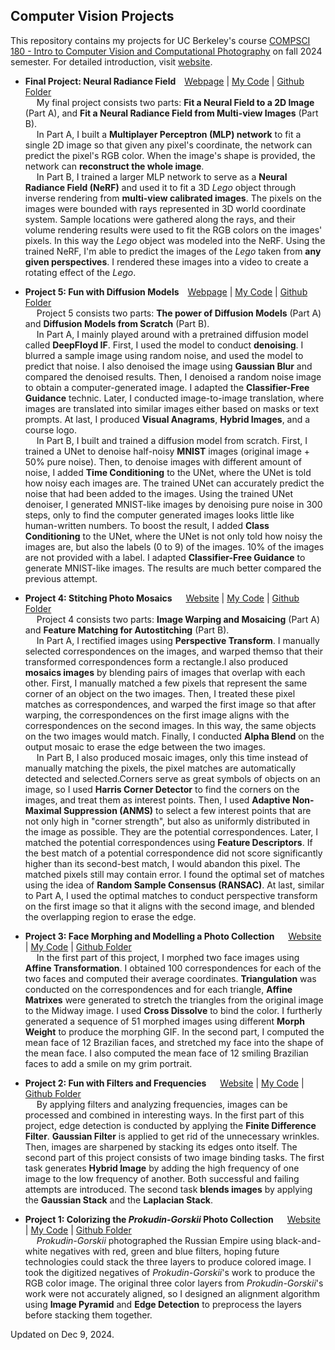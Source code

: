 ## Computer Vision Projects

This repository contains my projects for UC Berkeley's course [COMPSCI 180 - Intro to Computer Vision and Computational Photography](https://inst.eecs.berkeley.edu/~cs180/fa24/) on fall 2024 semester. For detailed introduction, visit [website](https://jianglanwei.github.io/cs180/).  

- **Final Project: Neural Radiance Field**&emsp;[Webpage](https://jianglanwei.github.io/cs180/proj6/) | [My Code](https://github.com/jianglanwei/cs180/tree/main/proj6/code) | [Github Folder](https://github.com/jianglanwei/cs180/tree/main/proj6)    
       &emsp; My final project consists two parts: **Fit a Neural Field to a 2D Image** (Part A), and **Fit a Neural Radiance Field from Multi-view Images** (Part B).        
       &emsp; In Part A, I built a **Multiplayer Perceptron (MLP) network** to fit a single 2D image so that given any pixel's coordinate, the network can predict the pixel's RGB color. When the image's shape is provided, the network can **reconstruct the whole image**.     
       &emsp; In Part B, I trained a larger MLP network to serve as a **Neural Radiance Field (NeRF)** and used it to fit a 3D _Lego_ object through inverse rendering from **multi-view calibrated images**. The pixels on the images were bounded with rays represented in 3D world coordinate system. Sample locations were gathered along the rays, and their volume rendering results were used to fit the RGB colors on the images' pixels. In this way the _Lego_ object was modeled into the NeRF. Using the trained NeRF, I'm able to predict the images of the _Lego_ taken from **any given perspectives**. I rendered these images into a video to create a rotating effect of the _Lego_.    

- **Project 5: Fun with Diffusion Models**&emsp;[Webpage](https://jianglanwei.github.io/cs180/proj5/) | [My Code](https://github.com/jianglanwei/cs180/tree/main/proj5/code) | [Github Folder](https://github.com/jianglanwei/cs180/tree/main/proj5)    
    &emsp; Project 5 consists two parts: <b>The power of Diffusion Models</b> (Part A) and <b>Diffusion Models from Scratch</b> (Part B).    
    &emsp; In Part A, I mainly played around with a pretrained diffusion model called <b>DeepFloyd IF</b>. First, I used the model to conduct <b>denoising</b>. I blurred a sample image using random noise, and used the model to predict that noise. I also denoised the image using <b>Gaussian Blur</b> and compared the denoised results. Then, I denoised a random noise image to obtain a computer-generated image. I adapted the <b>Classifier-Free Guidance</b> technic. Later, I conducted image-to-image translation, where images are translated into similar images either based on masks or text prompts. At last, I produced <b>Visual Anagrams</b>, <b>Hybrid Images</b>, and a course logo.    
   &emsp; In Part B, I built and trained a diffusion model from scratch. First, I trained a UNet to denoise half-noisy <b>MNIST</b> images (original image + 50% pure noise). Then, to denoise images with different amount of noise, I added <b>Time Conditioning</b> to the UNet, where the UNet is told how noisy each images are. The trained UNet can accurately predict the noise that had been added to the images. Using the trained UNet denoiser, I generated MNIST-like images by denoising pure noise in 300 steps, only to find the computer generated images looks little like human-written numbers. To boost the result, I added <b>Class Conditioning</b> to the UNet, where the UNet is not only told how noisy the images are, but also the labels (0 to 9) of the images. 10% of the images are not provided with a label. I adapted <b>Classifier-Free Guidance</b> to generate MNIST-like images. The results are much better compared the previous attempt.

- **Project 4: Stitching Photo Mosaics** &emsp; [Website](https://jianglanwei.github.io/cs180/proj4/) | [My Code](https://github.com/jianglanwei/cs180/tree/main/proj4/code) | [Github Folder](https://github.com/jianglanwei/cs180/tree/main/proj4)    
   &emsp; Project 4 consists two parts: <b>Image Warping and Mosaicing</b> (Part A) and <b>Feature Matching for Autostitching</b> (Part B).     
   &emsp; In Part A, I rectified images using <b>Perspective Transform</b>. I manually selected correspondences on the images, and warped themso that their transformed correspondences form a rectangle.I also produced <b>mosaics images</b> by blending pairs of images that overlap with each other. First, I manually matched a few pixels that represent the same corner of an object on the two images. Then, I treated these pixel matches as correspondences, and warped the first image so that after warping, the correspondences on the first image aligns with the correspondences on the second images. In this way, the same objects on the two images would match. Finally, I conducted <b>Alpha Blend</b> on the output mosaic to erase the edge between the 
two images.       
   &emsp; In Part B, I also produced mosaic images, only this time instead of manually matching the pixels, the pixel matches are automatically detected and selected.Corners serve as great symbols of objects on an image, so I used <b>Harris Corner Detector</b> to find the corners on the images, and treat them as interest points. Then, I used <b>Adaptive Non-Maximal Suppression (ANMS)</b> to select a few interest points that are not only high in "corner strength", but also as uniformly distributed in the image as possible. They are the potential correspondences. Later, I matched the potential correspondences using <b>Feature Descriptors</b>. If the best match of a potential correspondence did not score significantly higher than its second-best match, I would abandon this pixel. The matched pixels still may contain error. I found the optimal set of matches using the idea of <b>Random Sample Consensus (RANSAC)</b>. At last, similar to Part A, I used the optimal matches to conduct perspective transform on the first image so that it aligns with the second image, and blended the overlapping region to erase the edge.

- **Project 3: Face Morphing and Modelling a Photo Collection** &emsp; [Website](https://jianglanwei.github.io/cs180/proj3/) | [My Code](https://github.com/jianglanwei/cs180/tree/main/proj3/code) | [Github Folder](https://github.com/jianglanwei/cs180/tree/main/proj3)   
   &emsp; In the first part of this project, I morphed two face images using **Affine Transformation**. I obtained 100 correspondences for each of the two faces and computed their average coordinates. **Triangulation** was conducted on the correspondences and for each triangle, **Affine Matrixes** were generated to stretch the triangles from the original image to the Midway image. I used **Cross Dissolve** to bind the color. I furtherly generated a sequence of 51 morphed images using different **Morph Weight** to produce the morphing GIF. In the second part, I computed the mean face of 12 Brazilian faces, and stretched my face into the shape of the mean face. I also computed the mean face of 12 smiling Brazilian faces to add a smile on my grim portrait.

- **Project 2: Fun with Filters and Frequencies** &emsp; [Website](https://jianglanwei.github.io/cs180/proj2/) | [My Code](https://github.com/jianglanwei/cs180/tree/main/proj2/code) | [Github Folder](https://github.com/jianglanwei/cs180/tree/main/proj2)   
   &emsp; By applying filters and analyzing frequencies, images can be processed and combined in interesting ways. In the first part of this project, edge detection is conducted by applying the **Finite Difference Filter**. **Gaussian Filter** is applied to get rid of the unnecessary wrinkles. Then, images are sharpened by stacking its edges onto itself. The second part of this project consists of two image binding tasks. The first task generates **Hybrid Image** by adding the high frequency of one image to the low frequency of another. Both successful and failing attempts are introduced. The second task **blends images** by applying the **Gaussian Stack** and the **Laplacian Stack**.  

- **Project 1: Colorizing the _Prokudin-Gorskii_ Photo Collection** &emsp; [Website](https://jianglanwei.github.io/cs180/proj1/) | [My Code](https://github.com/jianglanwei/cs180/tree/main/proj1/code) | [Github Folder](https://github.com/jianglanwei/cs180/tree/main/proj1)  
   &emsp; _Prokudin-Gorskii_ photographed the Russian Empire using black-and-white negatives with red, green and blue filters, hoping future technologies could stack the three layers to produce colored image. I took the digitized negatives of _Prokudin-Gorskii_'s work to produce the RGB color image. The original three color layers from _Prokudin-Gorskii_'s work were not accurately aligned, so I designed an alignment algorithm using **Image Pyramid** and **Edge Detection** to preprocess the layers before stacking them together.   

   

Updated on Dec 9, 2024.
